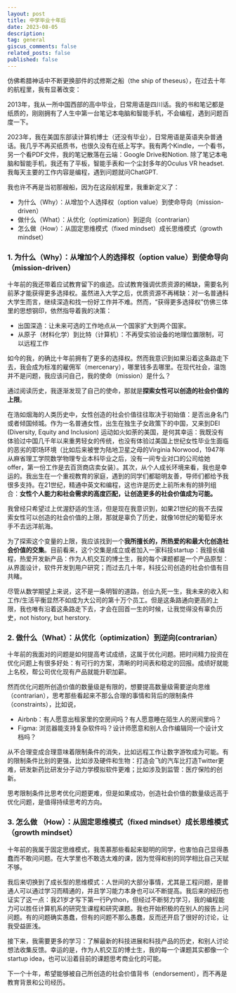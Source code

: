 ```yaml
---
layout: post
title: 中学毕业十年后
date: 2023-08-05
description: 
tag: general
giscus_comments: false
related_posts: false
published: false
---
```


仿佛希腊神话中不断更换部件的忒修斯之船（the ship of theseus），在过去十年的航程里，我有显著改变：

2013年，我从一所中国西部的高中毕业，日常用语是四川话。我的书和笔记都是纸质的，刚刚拥有了人生中第一台笔记本电脑和智能手机，不会编程，遇到问题百度一下。

2023年，我在美国东部读计算机博士（还没有毕业），日常用语是英语夹杂普通话。我几乎不再买纸质书，也很久没有在纸上写字。我有两个Kindle，一个看书，另一个看PDF文件，我的笔记散落在云端：Google Drive和Notion. 除了笔记本电脑和智能手机，我还有了平板，智能手表和一个尘封多年的Oculus VR headset. 我每天主要的工作内容是编程，遇到问题就问ChatGPT.

我也许不再是当初那艘船，因为在这段航程里，我重新定义了：

- 为什么（Why）：从增加个人选择权（option value）到使命导向（mission-driven）
- 做什么（What）：从优化（optimization）到逆向（contrarian）
- 怎么做（How）：从固定思维模式（fixed mindset）成长思维模式（growth mindset）

### 1. 为什么（Why）：从增加个人的选择权（option value）到使命导向（mission-driven）

十年前的我还带着应试教育留下的痕迹。应试教育强调优质资源的稀缺，需要名列前茅才能获得更多选择权。虽然进入大学之后，优质资源不再稀缺：对一名普通科大学生而言，继续深造和找一份好工作并不难。然而，“获得更多选择权”仿佛三体里的思想钢印，依然指导着我的决策：

- 出国深造：让未来可选的工作地点从一个国家扩大到两个国家。
- 从原子（材料化学）到比特（计算机）：不再受实验设备的地理位置限制，可以远程工作

如今的我，的确比十年前拥有了更多的选择权。然而我意识到如果沿着这条路走下去，我会成为标准的雇佣军（mercenary），哪里钱多去哪里。在现代社会，温饱并不是问题，我应该问自己，我的使命（mission）是什么？

通过阅读历史，我逐渐发现了自己的使命，那就是**探索女性可以创造的社会价值的上限**。

在浩如烟海的人类历史中，女性创造的社会价值往往取决于初始值：是否出身名门或者倾国倾城。作为一名普通女性，出生在独生子女政策下的中国，又来到DEI (Diversity, Equity and Inclusion) 运动如火如荼的美国，是何其幸运：我既没有体验过中国几千年以来重男轻女的传统，也没有体验过美国上世纪女性毕业生面临的恶劣的职场环境（比如后来被誉为陆地卫星之母的Virginia Norwood，1947年从麻省理工学院数学物理专业本科毕业之后，没有一间专业对口的公司给她offer，第一份工作是去百货商店卖女装）。其次，从个人成长环境来看，我也是幸运的。我出生在一个重视教育的家庭，遇到的同学们都聪明友善，导师们都给予我很多支持。在21世纪，精通中英文和编程，这也许是历史上前所未有的排列组合：**女性个人能力和社会需求的高度匹配，让创造更多的社会价值成为可能。**

我曾经只希望过上优渥舒适的生活，但是现在我意识到，如果21世纪的我不去探索女性可以创造的社会价值的上限，那就是辜负了历史，就像16世纪的葡萄牙水手不去远洋航海。

为了探索这个变量的上限，我应该找到一个**我所擅长的，所热爱的和最大化创造社会价值的交集**。目前看来，这个交集是成立或者加入一家科技startup：我擅长编程，热爱开发新产品：作为人机交互的博士生，我的每个课题都是一个产品原型：从界面设计，软件开发到用户研究；而过去几十年，科技公司创造的社会价值有目共睹。

尽管从数学期望上来说，这不是一条明智的道路，创业九死一生，我未来的收入和工作/生活平衡显然不如成为大公司的第十万个员工。但是这条路通向更高的上限，我也唯有沿着这条路走下去，才会在回首一生的时候，让我觉得没有辜负历史，not history, but herstory.

### 2. 做什么（What）：从优化（optimization）到逆向(contrarian）

十年前的我面对的问题是如何提高考试成绩，这属于优化问题。把时间精力投资在优化问题上有很多好处：有可行的方案，清晰的时间表和稳定的回报。成绩好就能上名校，帮公司优化现有产品就能升职加薪。

然而优化问题所创造价值的数量级是有限的，想要提高数量级需要逆向思维（contrarian），思考那些看起来不那么合理的事情和背后的限制条件（constraints），比如说，

- Airbnb：有人愿意出租家里的空房间吗？有人愿意睡在陌生人的房间里吗？
- Figma: 浏览器能支持复杂软件吗？设计师愿意和别人合作编辑同一个设计文档吗？

从不合理变成合理意味着限制条件的消失，比如远程工作让数字游牧成为可能。有的限制条件比别的更强，比如涉及硬件和生物：打造会飞的汽车比打造Twitter更难，研发新药比研发分子动力学模拟软件更难；比如涉及到监管：医疗保险的创新。

思考限制条件比思考优化问题更难，但是如果成功，创造社会价值的数量级远高于优化问题，是值得持续思考的方向。

### 3. 怎么做 （How）：从固定思维模式（fixed mindset）成长思维模式（growth mindset）

十年前的我属于固定思维模式，我羡慕那些看起来聪明的同学，也害怕自己显得愚蠢而不敢问问题。在大学里也不敢选太难的课，因为觉得和别的同学相比自己天赋不够。

我后来切换到了成长型的思维模式：人世间的大部分事情，尤其是工程问题，是普通人可以通过学习而精通的，并且学习能力本身也可以不断提高。我后来的经历也证实了这一点：我21岁才写下第一行Python，但经过不断努力学习，我的编程能力可以胜任计算机系的研究生课程和研究课题。我也开始积极的在别人的报告上问问题。有的问题确实愚蠢，但有的问题不那么愚蠢，反而还开启了很好的讨论，让我受益匪浅。

接下来，我需要更多的学习：了解最新的科技进展和科技产品的历史，和别人讨论想法收集反馈。幸运的是，作为人机交互的博士生，我的每一个课题其实都像一个startup idea，也可以沿着目前的课题思考商业化的可能。

下一个十年，希望能够被自己所创造的社会价值背书（endorsement），而不再是教育背景和公司经历。